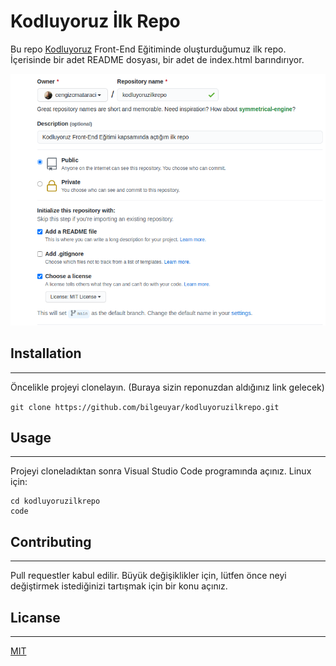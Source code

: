 # Kodluyoruz İlk Repo

Bu repo [Kodluyoruz](https://www.kodluyoruz.org/) Front-End Eğitiminde oluşturduğumuz ilk repo. İçerisinde bir adet README dosyası, bir adet de index.html barındırıyor.

![Image](https://raw.githubusercontent.com/Kodluyoruz/taskforce/main/git/odev1/figures/github.png)

## Installation
-----------------------------------------------------------------------------------------------------------------------
Öncelikle projeyi clonelayın. (Buraya sizin reponuzdan aldığınız link gelecek)

```git clone https://github.com/bilgeuyar/kodluyoruzilkrepo.git```

## Usage
-----------------------------------------------------------------------------------------------------------------------
Projeyi cloneladıktan sonra Visual Studio Code programında açınız.
Linux için:

``` 
cd kodluyoruzilkrepo
code  
```

## Contributing
-----------------------------------------------------------------------------------------------------------------------
Pull requestler kabul edilir. Büyük değişiklikler için, lütfen önce neyi değiştirmek istediğinizi tartışmak için bir konu açınız.

## Licanse
-----------------------------------------------------------------------------------------------------------------------
[MIT](https://choosealicense.com/licenses/mit/)









